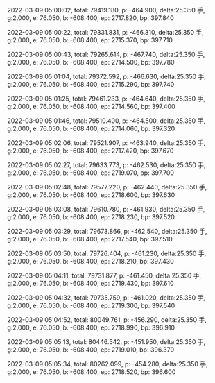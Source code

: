 2022-03-09 05:00:02, total: 79419.180, p: -464.900, delta:25.350 手, g:2.000, e: 76.050, b: -608.400, ep: 2717.820, bp: 397.840

2022-03-09 05:00:22, total: 79331.831, p: -466.310, delta:25.350 手, g:2.000, e: 76.050, b: -608.400, ep: 2715.370, bp: 397.710

2022-03-09 05:00:43, total: 79265.614, p: -467.740, delta:25.350 手, g:2.000, e: 76.050, b: -608.400, ep: 2714.500, bp: 397.780

2022-03-09 05:01:04, total: 79372.592, p: -466.630, delta:25.350 手, g:2.000, e: 76.050, b: -608.400, ep: 2715.290, bp: 397.740

2022-03-09 05:01:25, total: 79461.233, p: -464.640, delta:25.350 手, g:2.000, e: 76.050, b: -608.400, ep: 2714.560, bp: 397.400

2022-03-09 05:01:46, total: 79510.400, p: -464.500, delta:25.350 手, g:2.000, e: 76.050, b: -608.400, ep: 2714.060, bp: 397.320

2022-03-09 05:02:06, total: 79521.907, p: -463.940, delta:25.350 手, g:2.000, e: 76.050, b: -608.400, ep: 2717.420, bp: 397.670

2022-03-09 05:02:27, total: 79633.773, p: -462.530, delta:25.350 手, g:2.000, e: 76.050, b: -608.400, ep: 2719.070, bp: 397.700

2022-03-09 05:02:48, total: 79577.220, p: -462.440, delta:25.350 手, g:2.000, e: 76.050, b: -608.400, ep: 2718.600, bp: 397.630

2022-03-09 05:03:08, total: 79610.780, p: -461.930, delta:25.350 手, g:2.000, e: 76.050, b: -608.400, ep: 2718.230, bp: 397.520

2022-03-09 05:03:29, total: 79673.866, p: -462.540, delta:25.350 手, g:2.000, e: 76.050, b: -608.400, ep: 2717.540, bp: 397.510

2022-03-09 05:03:50, total: 79726.404, p: -461.230, delta:25.350 手, g:2.000, e: 76.050, b: -608.400, ep: 2718.210, bp: 397.430

2022-03-09 05:04:11, total: 79731.877, p: -461.450, delta:25.350 手, g:2.000, e: 76.050, b: -608.400, ep: 2719.430, bp: 397.610

2022-03-09 05:04:32, total: 79735.759, p: -461.020, delta:25.350 手, g:2.000, e: 76.050, b: -608.400, ep: 2719.300, bp: 397.540

2022-03-09 05:04:52, total: 80049.761, p: -456.290, delta:25.350 手, g:2.000, e: 76.050, b: -608.400, ep: 2718.990, bp: 396.910

2022-03-09 05:05:13, total: 80446.542, p: -451.950, delta:25.350 手, g:2.000, e: 76.050, b: -608.400, ep: 2719.010, bp: 396.370

2022-03-09 05:05:34, total: 80262.099, p: -454.280, delta:25.350 手, g:2.000, e: 76.050, b: -608.400, ep: 2718.520, bp: 396.600